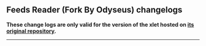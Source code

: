 ## Feeds Reader (Fork By Odyseus) changelogs

**These change logs are only valid for the version of the xlet hosted on [its original repository](https://gitlab.com/Odyseus/CinnamonTools).**

***

